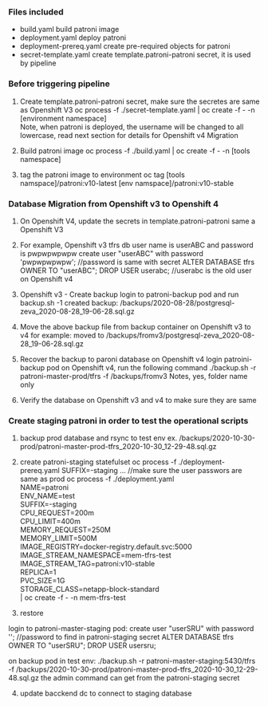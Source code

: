 ### Files included

* build.yaml build patroni image
* deployment.yaml deploy patroni 
* deployment-prereq.yaml create pre-required objects for patroni
* secret-template.yaml create template.patroni-patroni secret, it is used by pipeline

### Before triggering pipeline

1. Create template.patroni-patroni secret, make sure the secretes are same as Openshift V3
oc process -f ./secret-template.yaml | oc create -f - -n [environment namespace]	
Note, when patroni is deployed, the username will be changed to all lowercase, read next section for details for Openshift v4 Migration

2. Build patroni image
oc process -f ./build.yaml | oc create -f - -n [tools namespace]

3. tag the patroni image to environment
oc tag [tools namspace]/patroni:v10-latest [env namspace]/patroni:v10-stable

### Database Migration from Openshift v3 to Openshift 4

1. On Openshift V4, update the secrets in template.patroni-patroni same a Openshift V3

2. 	For example, Openshift v3 tfrs db user name is userABC and password is pwpwpwpwpw
	create user "userABC" with password 'pwpwpwpwpw'; //password is same with secret
	ALTER DATABASE tfrs OWNER TO "userABC";
	DROP USER userabc;   //userabc is the old user on Openshift v4

3. Openshift v3 - Create backup
login to patroni-backup pod and run backup.sh -1
	  created backup:  /backups/2020-08-28/postgresql-zeva_2020-08-28_19-06-28.sql.gz

4. Move the above backup file from backup container on Openshift v3 to v4
	  for example: moved to /backups/fromv3/postgresql-zeva_2020-08-28_19-06-28.sql.gz

5. Recover the backup to paroni database on Openshift v4
login patroini-backup pod on Openshift v4, run the following command
./backup.sh -r patroni-master-prod/tfrs -f /backups/fromv3
Notes, yes, folder name only

6. Verify the database on Openshift v3 and v4 to make sure they are same

### Create staging patroni in order to test the operational scripts

1. backup prod database and rsync to test env ex. /backups/2020-10-30-prod/patroni-master-prod-tfrs_2020-10-30_12-29-48.sql.gz

2. create patroni-staging statefulset
	oc process -f ./deployment-prereq.yaml SUFFIX=-staging ... //make sure the user passwors are same as prod
	oc process -f ./deployment.yaml \
	NAME=patroni \
	ENV_NAME=test \
	SUFFIX=-staging \
	CPU_REQUEST=200m \
	CPU_LIMIT=400m \
	MEMORY_REQUEST=250M \
	MEMORY_LIMIT=500M \
	IMAGE_REGISTRY=docker-registry.default.svc:5000 \
	IMAGE_STREAM_NAMESPACE=mem-tfrs-test \
	IMAGE_STREAM_TAG=patroni:v10-stable \
	REPLICA=1 \
	PVC_SIZE=1G \
	STORAGE_CLASS=netapp-block-standard \
	| oc create -f - -n mem-tfrs-test

3. restore

login to patroni-master-staging pod:
    create user "userSRU" with password ''; //password to find in patroni-staging secret
    ALTER DATABASE tfrs OWNER TO "userSRU";
    DROP USER usersru; 
				
on backup pod in test env:
./backup.sh -r patroni-master-staging:5430/tfrs -f /backups/2020-10-30-prod/patroni-master-prod-tfrs_2020-10-30_12-29-48.sql.gz
the admin command can get from the patroni-staging secret

4. update bacckend dc to connect to staging database

